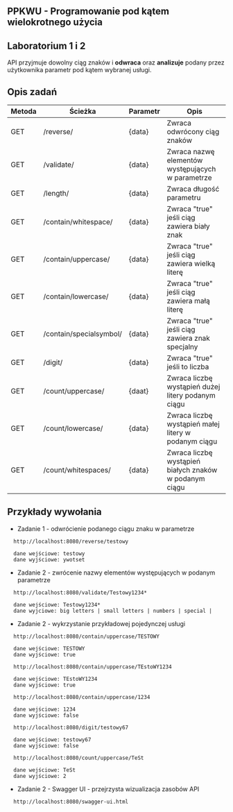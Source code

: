 ## PPKWU - Programowanie pod kątem wielokrotnego użycia

## Laboratorium 1 i 2

API przyjmuje dowolny ciąg znaków i **odwraca** oraz **analizuje** podany przez użytkownika parametr pod kątem wybranej usługi.

## Opis zadań
| Metoda | Ścieżka                     | Parametr | Opis                                                    |
|--------|-----------------------------|----------|---------------------------------------------------------|
| GET    | /reverse/                   | {data}   | Zwraca odwrócony ciąg znaków                            |
| GET    | /validate/                  | {data}   | Zwraca nazwę elementów występujących w parametrze       |
| GET    | /length/                    | {data}   | Zwraca długość parametru                                |
| GET    | /contain/whitespace/        | {data}   | Zwraca "true" jeśli ciąg zawiera biały znak             |
| GET    | /contain/uppercase/         | {data}   | Zwraca "true" jeśli ciąg zawiera wielką literę          |
| GET    | /contain/lowercase/         | {data}   | Zwraca "true" jeśli ciąg zawiera małą literę            |
| GET    | /contain/specialsymbol/     | {data}   | Zwraca "true" jeśli ciąg zawiera znak specjalny         |
| GET    | /digit/                     | {data}   | Zwraca "true" jeśli to liczba                           |
| GET    | /count/uppercase/           | {daat}   | Zwraca liczbę wystąpień dużej litery podanym ciągu      |
| GET    | /count/lowercase/           | {data}   | Zwraca liczbę wystąpień małej litery w podanym ciągu    |
| GET    | /count/whitespaces/         | {data}   | Zwraca liczbę wystąpień białych znaków w podanym ciągu  |

## Przykłady wywołania
* Zadanie 1 - odwrócienie podanego ciągu znaku w parametrze
```
  http://localhost:8080/reverse/testowy
  
  dane wejściowe: testowy
  dane wyjściowe: ywotset
```
* Zadanie 2 - zwrócenie nazwy elementów występujących w podanym parametrze
```
  http://localhost:8080/validate/Testowy1234*
  
  dane wejściowe: Testowy1234*
  dane wyjciowe: big letters | small letters | numbers | special |
```
* Zadanie 2 - wykrzystanie przykładowej pojedynczej usługi
```
  http://localhost:8080/contain/uppercase/TESTOWY
  
  dane wejściowe: TESTOWY
  dane wyjściowe: true
```
```
  http://localhost:8080/contain/uppercase/TEstoWY1234  
  
  dane wejściowe: TEstoWY1234 
  dane wyjściowe: true
```
```
  http://localhost:8080/contain/uppercase/1234
  
  dane wejściowe: 1234
  dane wyjściowe: false
```
```
  http://localhost:8080/digit/testowy67
  
  dane wejściowe: testowy67
  dane wyjściowe: false
```
```
  http://localhost:8080/count/uppercase/TeSt
  
  dane wejściowe: TeSt
  dane wyjściowe: 2
```
* Zadanie 2 - Swagger UI - przejrzysta wizualizacja zasobów API
```
  http://localhost:8080/swagger-ui.html
```
